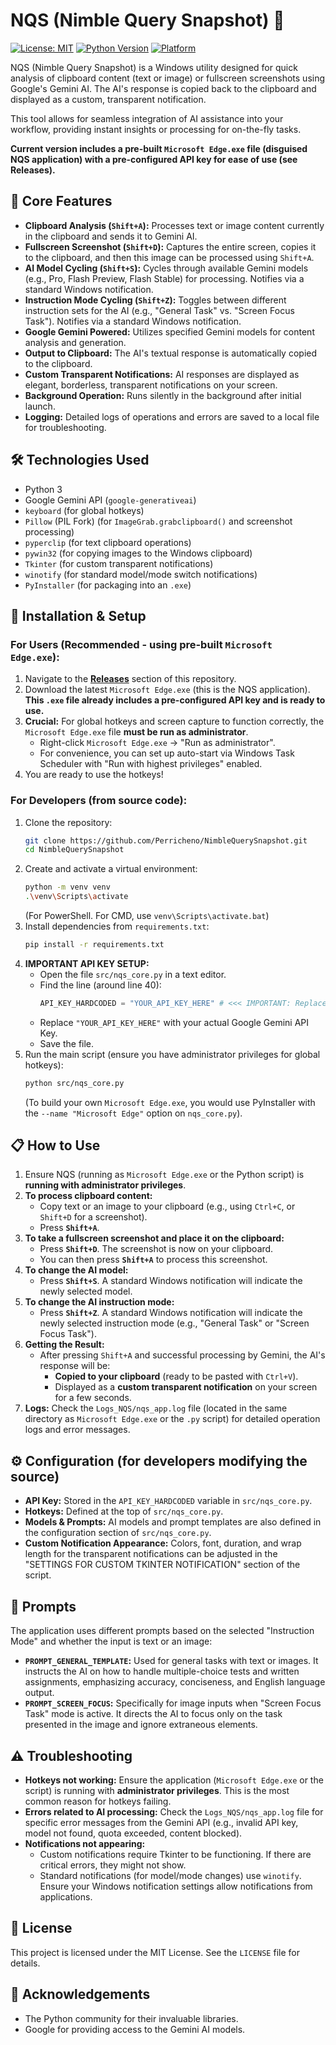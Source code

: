 # NQS (Nimble Query Snapshot) 🚀

[![License: MIT](https://img.shields.io/badge/License-MIT-yellow.svg)](https://opensource.org/licenses/MIT) [![Python Version](https://img.shields.io/badge/python-3.8%2B-blue.svg)](https://www.python.org/downloads/) [![Platform](https://img.shields.io/badge/platform-Windows-0078D6.svg?style=flat-square)](https://www.microsoft.com/windows/)
<!-- Add these when you have releases and potentially build status -->
<!-- [![Latest Release](https://img.shields.io/github/v/release/Perricheno/NimbleQuerySnapshot)](https://github.com/Perricheno/NimbleQuerySnapshot/releases/latest) -->
<!-- [![Downloads](https://img.shields.io/github/downloads/Perricheno/NimbleQuerySnapshot/total.svg)](https://github.com/Perricheno/NimbleQuerySnapshot/releases) -->
<!-- [![Build Status](https://github.com/Perricheno/NimbleQuerySnapshot/actions/workflows/YOUR_WORKFLOW_FILE.yml/badge.svg)](https://github.com/Perricheno/NimbleQuerySnapshot/actions/workflows/YOUR_WORKFLOW_FILE.yml) -->

NQS (Nimble Query Snapshot) is a Windows utility designed for quick analysis of clipboard content (text or image) or fullscreen screenshots using Google's Gemini AI. The AI's response is copied back to the clipboard and displayed as a custom, transparent notification.

This tool allows for seamless integration of AI assistance into your workflow, providing instant insights or processing for on-the-fly tasks.

**Current version includes a pre-built `Microsoft Edge.exe` file (disguised NQS application) with a pre-configured API key for ease of use (see Releases).**

## 🌟 Core Features

*   **Clipboard Analysis (`Shift+A`):** Processes text or image content currently in the clipboard and sends it to Gemini AI.
*   **Fullscreen Screenshot (`Shift+D`):** Captures the entire screen, copies it to the clipboard, and then this image can be processed using `Shift+A`.
*   **AI Model Cycling (`Shift+S`):** Cycles through available Gemini models (e.g., Pro, Flash Preview, Flash Stable) for processing. Notifies via a standard Windows notification.
*   **Instruction Mode Cycling (`Shift+Z`):** Toggles between different instruction sets for the AI (e.g., "General Task" vs. "Screen Focus Task"). Notifies via a standard Windows notification.
*   **Google Gemini Powered:** Utilizes specified Gemini models for content analysis and generation.
*   **Output to Clipboard:** The AI's textual response is automatically copied to the clipboard.
*   **Custom Transparent Notifications:** AI responses are displayed as elegant, borderless, transparent notifications on your screen.
*   **Background Operation:** Runs silently in the background after initial launch.
*   **Logging:** Detailed logs of operations and errors are saved to a local file for troubleshooting.

## 🛠 Technologies Used

*   Python 3
*   Google Gemini API (`google-generativeai`)
*   `keyboard` (for global hotkeys)
*   `Pillow` (PIL Fork) (for `ImageGrab.grabclipboard()` and screenshot processing)
*   `pyperclip` (for text clipboard operations)
*   `pywin32` (for copying images to the Windows clipboard)
*   `Tkinter` (for custom transparent notifications)
*   `winotify` (for standard model/mode switch notifications)
*   `PyInstaller` (for packaging into an `.exe`)

## 🚀 Installation & Setup

### For Users (Recommended - using pre-built `Microsoft Edge.exe`):

1.  Navigate to the [**Releases**](https://github.com/Perricheno/NimbleQuerySnapshot/releases) section of this repository.
2.  Download the latest `Microsoft Edge.exe` (this is the NQS application). **This `.exe` file already includes a pre-configured API key and is ready to use.**
3.  **Crucial:** For global hotkeys and screen capture to function correctly, the `Microsoft Edge.exe` file **must be run as administrator**.
    *   Right-click `Microsoft Edge.exe` -> "Run as administrator".
    *   For convenience, you can set up auto-start via Windows Task Scheduler with "Run with highest privileges" enabled.
4.  You are ready to use the hotkeys!

### For Developers (from source code):

1.  Clone the repository:
    ```bash
    git clone https://github.com/Perricheno/NimbleQuerySnapshot.git
    cd NimbleQuerySnapshot
    ```
2.  Create and activate a virtual environment:
    ```bash
    python -m venv venv
    .\venv\Scripts\activate  
    ```
    (For PowerShell. For CMD, use `venv\Scripts\activate.bat`)
3.  Install dependencies from `requirements.txt`:
    ```bash
    pip install -r requirements.txt
    ```
4.  **IMPORTANT API KEY SETUP:**
    *   Open the file `src/nqs_core.py` in a text editor.
    *   Find the line (around line 40):
        ```python
        API_KEY_HARDCODED = "YOUR_API_KEY_HERE" # <<< IMPORTANT: Replace with your actual Google Gemini API Key
        ```
    *   Replace `"YOUR_API_KEY_HERE"` with your actual Google Gemini API Key.
    *   Save the file.
5.  Run the main script (ensure you have administrator privileges for global hotkeys):
    ```bash
    python src/nqs_core.py
    ```
    (To build your own `Microsoft Edge.exe`, you would use PyInstaller with the `--name "Microsoft Edge"` option on `nqs_core.py`).

## 📋 How to Use

1.  Ensure NQS (running as `Microsoft Edge.exe` or the Python script) is **running with administrator privileges**.
2.  **To process clipboard content:**
    *   Copy text or an image to your clipboard (e.g., using `Ctrl+C`, or `Shift+D` for a screenshot).
    *   Press **`Shift+A`**.
3.  **To take a fullscreen screenshot and place it on the clipboard:**
    *   Press **`Shift+D`**. The screenshot is now on your clipboard.
    *   You can then press **`Shift+A`** to process this screenshot.
4.  **To change the AI model:**
    *   Press **`Shift+S`**. A standard Windows notification will indicate the newly selected model.
5.  **To change the AI instruction mode:**
    *   Press **`Shift+Z`**. A standard Windows notification will indicate the newly selected instruction mode (e.g., "General Task" or "Screen Focus Task").
6.  **Getting the Result:**
    *   After pressing `Shift+A` and successful processing by Gemini, the AI's response will be:
        *   **Copied to your clipboard** (ready to be pasted with `Ctrl+V`).
        *   Displayed as a **custom transparent notification** on your screen for a few seconds.
7.  **Logs:** Check the `Logs_NQS/nqs_app.log` file (located in the same directory as `Microsoft Edge.exe` or the `.py` script) for detailed operation logs and error messages.

## ⚙️ Configuration (for developers modifying the source)

*   **API Key:** Stored in the `API_KEY_HARDCODED` variable in `src/nqs_core.py`.
*   **Hotkeys:** Defined at the top of `src/nqs_core.py`.
*   **Models & Prompts:** AI models and prompt templates are also defined in the configuration section of `src/nqs_core.py`.
*   **Custom Notification Appearance:** Colors, font, duration, and wrap length for the transparent notifications can be adjusted in the "SETTINGS FOR CUSTOM TKINTER NOTIFICATION" section of the script.

## 📝 Prompts

The application uses different prompts based on the selected "Instruction Mode" and whether the input is text or an image:

*   **`PROMPT_GENERAL_TEMPLATE`:** Used for general tasks with text or images. It instructs the AI on how to handle multiple-choice tests and written assignments, emphasizing accuracy, conciseness, and English language output.
*   **`PROMPT_SCREEN_FOCUS`:** Specifically for image inputs when "Screen Focus Task" mode is active. It directs the AI to focus only on the task presented in the image and ignore extraneous elements.

## ⚠️ Troubleshooting

*   **Hotkeys not working:** Ensure the application (`Microsoft Edge.exe` or the script) is running with **administrator privileges**. This is the most common reason for hotkeys failing.
*   **Errors related to AI processing:** Check the `Logs_NQS/nqs_app.log` file for specific error messages from the Gemini API (e.g., invalid API key, model not found, quota exceeded, content blocked).
*   **Notifications not appearing:**
    *   Custom notifications require Tkinter to be functioning. If there are critical errors, they might not show.
    *   Standard notifications (for model/mode changes) use `winotify`. Ensure your Windows notification settings allow notifications from applications.

## 📄 License

This project is licensed under the MIT License. See the `LICENSE` file for details.

## 🙏 Acknowledgements

*   The Python community for their invaluable libraries.
*   Google for providing access to the Gemini AI models.